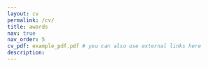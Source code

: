 ```yaml
---
layout: cv
permalink: /cv/
title: awards
nav: true
nav_order: 5
cv_pdf: example_pdf.pdf # you can also use external links here
description:
---
```

